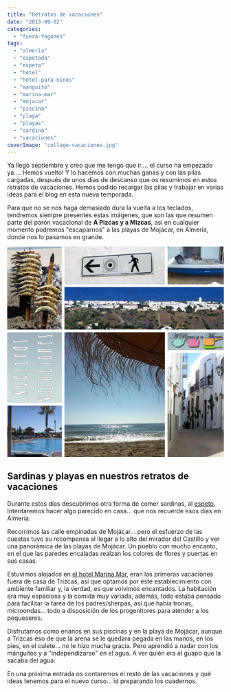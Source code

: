 ```yaml
---
title: "Retratos de vacaciones"
date: "2013-09-02"
categories:
  - "fuera-fogones"
tags:
  - "almeria"
  - "espetada"
  - "espeto"
  - "hotel"
  - "hotel-para-ninos"
  - "manguito"
  - "marina-mar"
  - "mojacar"
  - "piscina"
  - "playa"
  - "playas"
  - "sardina"
  - "vacaciones"
coverImage: "collage-vacaciones.jpg"
---
```


Ya llegó septiembre y creo que me tengo que ir.... el curso ha empezado ya.... Hemos vuelto! Y lo hacemos con muchas ganas y con las pilas cargadas, después de unos días de descanso que os resumimos en estos retratos de vacaciones. Hemos podido recargar las pilas y trabajar en varias ideas para el blog en esta nueva temporada.

Para que no se nos haga demasiado dura la vuelta a los teclados, tendremos siempre presentes estas imágenes, que son las que resumen parte del parón vacacional de **A Pizcas y a Mizcas**, así en cualquier momento podremos "escaparnos" a las playas de Mojácar, en Almería, donde nos lo pasamos en grande.

![retratos de vacaciones](images/collage-vacaciones-1024x995.jpg)

## Sardinas y playas en nuestros retratos de vacaciones

Durante estos días descubrimos otra forma de comer sardinas, al [espeto](http://es.wikipedia.org/wiki/Espetada). Intentaremos hacer algo parecido en casa... que nos recuerde esos días en Almería.

Recorrimos las calle empinadas de Mojácar... pero el esfuerzo de las cuestas tuvo su recompensa al llegar a lo alto del mirador del Castillo y ver una panorámica de las playas de Mojácar. Un pueblo con mucho encanto, en el que las paredes encaladas realzan los colores de flores y puertas en sus casas.

Estuvimos alojados en [el hotel Marina Mar](http://www.servigroup.com/contenidos/hoteles/servigroup_marinamar.html "Hotel Marina Mar, todo pensado para los pequeseres"), eran las primeras vacaciones fuera de casa de Trizcas, así que optamos por este establecimiento con ambiente familiar y, la verdad, es que volvimos encantados. La habitación era muy espaciosa y la comida muy variada, además, todo estaba pensado para facilitar la tarea de los padres/sherpas, así que había tronas, microondas... todo a disposición de los progenitores para atender a los pequeseres.

Disfrutamos como enanos en sus piscinas y en la playa de Mojácar, aunque a Trizcas eso de que la arena se le quedara pegada en las manos, en los pies, en el culete... no le hizo mucha gracia. Pero aprendió a nadar con los manguitos y a "independizarse" en el agua. A ver quién era el guapo que la sacaba del agua.

En una próxima entrada os contaremos el resto de las vacaciones y qué ideas tenemos para el nuevo curso... id preparando los cuadernos.
